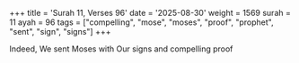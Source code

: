 +++
title = 'Surah 11, Verses 96'
date = '2025-08-30'
weight = 1569
surah = 11
ayah = 96
tags = ["compelling", "mose", "moses", "proof", "prophet", "sent", "sign", "signs"]
+++

Indeed, We sent Moses with Our signs and compelling proof